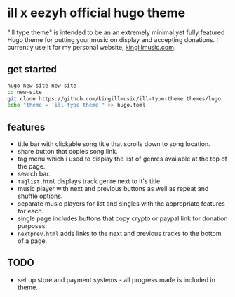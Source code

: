 # ill x eezyh official hugo theme

"ill type theme" is intended to be an an extremely minimal yet fully featured Hugo theme for putting your music on display and accepting donations. I currently use it for my personal website, [kingillmusic.com](https://kingillmusic.com).

## get started

```sh
hugo new site new-site
cd new-site
git clone https://github.com/kingillmusic/ill-type-theme themes/lugo
echo "theme = 'ill-type-theme'" >> hugo.toml
```

## features

- title bar with clickable song title that scrolls down to song location.
- share button that copies song link.
- tag menu which i used to display the list of genres available at the top of the page.
- search bar.
- `taglist.html` displays track genre next to it's title.
- music player with next and previous buttons as well as repeat and shuffle options.
- separate music players for list and singles with the appropriate features for each.
- single page includes buttons that copy crypto or paypal link for donation purposes.
- `nextprev.html` adds links to the next and previous tracks to the bottom of a page.

## TODO

- set up store and payment systems - all progress made is included in theme.
